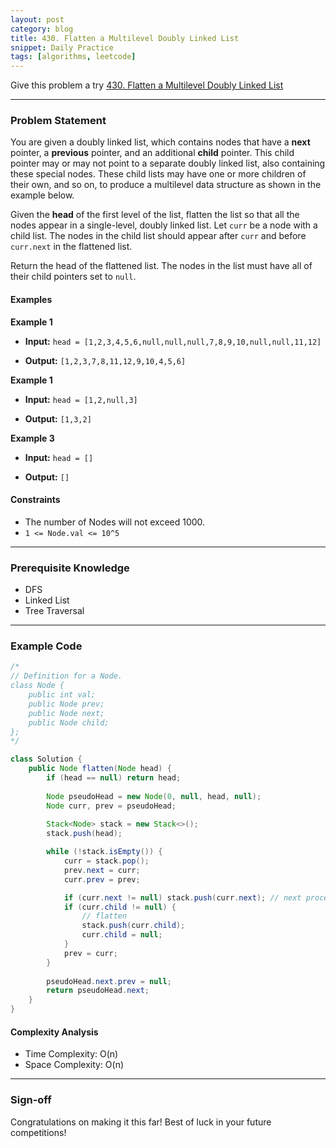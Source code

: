 ```yaml
---
layout: post
category: blog
title: 430. Flatten a Multilevel Doubly Linked List
snippet: Daily Practice
tags: [algorithms, leetcode]
---
```


Give this problem a try [430. Flatten a Multilevel Doubly Linked List](https://leetcode.com/problems/flatten-a-multilevel-doubly-linked-list/description/)

---

### Problem Statement

You are given a doubly linked list, which contains nodes that have a **next** pointer, a **previous** pointer, and an additional **child** pointer. This child pointer may or may not point to a separate doubly linked list, also containing these special nodes. These child lists may have one or more children of their own, and so on, to produce a multilevel data structure as shown in the example below.

Given the **head** of the first level of the list, flatten the list so that all the nodes appear in a single-level, doubly linked list. Let `curr` be a node with a child list. The nodes in the child list should appear after `curr` and before `curr.next` in the flattened list.

Return the head of the flattened list. The nodes in the list must have all of their child pointers set to `null`.

#### Examples

**Example 1**

- **Input:** 
  `head = [1,2,3,4,5,6,null,null,null,7,8,9,10,null,null,11,12]`

- **Output:** 
  `[1,2,3,7,8,11,12,9,10,4,5,6]`

**Example 1**

- **Input:** 
  `head = [1,2,null,3]`

- **Output:** 
  `[1,3,2]`

**Example 3**

- **Input:** 
  `head = []`

- **Output:** 
  `[]`

#### Constraints

- The number of Nodes will not exceed 1000.
- `1 <= Node.val <= 10^5`

---

### Prerequisite Knowledge

- DFS
- Linked List
- Tree Traversal

---

### Example Code
```java
/*
// Definition for a Node.
class Node {
    public int val;
    public Node prev;
    public Node next;
    public Node child;
};
*/

class Solution {
    public Node flatten(Node head) {
        if (head == null) return head;
        
        Node pseudoHead = new Node(0, null, head, null);
        Node curr, prev = pseudoHead;
        
        Stack<Node> stack = new Stack<>();
        stack.push(head);

        while (!stack.isEmpty()) {
            curr = stack.pop();
            prev.next = curr;
            curr.prev = prev;

            if (curr.next != null) stack.push(curr.next); // next processed after flatten
            if (curr.child != null) {
                // flatten
                stack.push(curr.child);
                curr.child = null;
            }
            prev = curr;
        }
        
        pseudoHead.next.prev = null;
        return pseudoHead.next;
    }
}
```

#### Complexity Analysis
- Time Complexity: O(n)
- Space Complexity: O(n)

---

### Sign-off

Congratulations on making it this far! Best of luck in your future competitions!